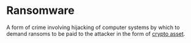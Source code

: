 # Ransomware
A form of crime involving hijacking of computer systems by which to demand ransoms to be paid to the attacker in the form of [crypto asset](cryptoasset.md).